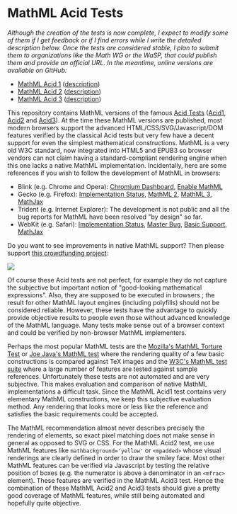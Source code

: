 MathML Acid Tests
=================

*Although the creation of the tests is now complete, I expect to modify some
of them if I get feedback or if I find errors while I write the detailed
description below. Once the tests are considered stable, I plan to submit them 
to organizations like the Math WG or the WaSP, that could publish them and 
provide an official URL. In the meantime, online versions are available on
GitHub:*

* [MathML Acid 1](http://fred-wang.github.com/AcidTestsMathML/acid1/)
  ([description](http://fred-wang.github.com/AcidTestsMathML/acid1/description.html))
* [MathML Acid 2](http://fred-wang.github.com/AcidTestsMathML/acid2/)
  ([description](http://fred-wang.github.com/AcidTestsMathML/acid2/description.html))
* [MathML Acid 3](http://fred-wang.github.com/AcidTestsMathML/acid3/)
  ([description](http://fred-wang.github.com/AcidTestsMathML/acid3/description.html))

This repository contains MathML versions of the famous
[Acid Tests](http://www.acidtests.org/)
([Acid1](http://acid1.acidtests.org), [Acid2](http://acid2.acidtests.org) and
[Acid3](http://acid3.acidtests.org)).
At the time these MathML versions are published, most modern browsers
support the advanced HTML/CSS/SVG/Javascript/DOM features verified by the
classical Acid tests but very few have a decent support for even the
simplest mathematical constructions. MathML is a very old W3C standard, now
integrated into HTML5 and EPUB3 so browser vendors can not claim having a
standard-compliant rendering engine when this one lacks a native MathML
implementation. Incidentally, here are some references if you wish to follow the development of MathML in browsers:

* Blink (e.g. Chrome and Opera): [Chromium Dashboard](http://www.chromestatus.com/features/5240822173794304), [Enable MathML](https://code.google.com/p/chromium/issues/detail?id=152430)
* Gecko (e.g. Firefox): [Implementation Status](https://developer.mozilla.org/en-US/docs/Mozilla/MathML_Project/Status), [MathML 2](https://bugzilla.mozilla.org/show_bug.cgi?id=525772), [MathML 3](https://bugzilla.mozilla.org/show_bug.cgi?id=534959), [MathJax](https://bugzilla.mozilla.org/show_bug.cgi?id=687809)
* Trident (e.g. Internet Explorer): The development is not public and all the bug reports for MathML have been resolved "by design" so far.
* WebKit (e.g. Safari): [Implementation Status](https://trac.webkit.org/wiki/MathML%20Status), [Master Bug](https://bugs.webkit.org/show_bug.cgi?id=3251), [Basic Support](https://bugs.webkit.org/show_bug.cgi?id=99623), [MathJax](https://bugs.webkit.org/show_bug.cgi?id=84019)

Do you want to see improvements in native MathML support? Then please support [this crowdfunding project](http://www.ulule.com/mathematics-ebooks/):

[![](https://drfhlmcehrc34.cloudfront.net/cache/55/cb/55cbae1648b3e5c8b41c1db73975fa42.png)](http://www.ulule.com/mathematics-ebooks/)

Of course these Acid tests are not perfect, for example they do not
capture the subjective but important notion of "good-looking mathematical
expressions". Also, they are supposed to be executed in browsers ; the result
for other MathML layout engines (including polyfills) should not be considered
reliable. However, these tests have the advantage to quickly provide objective
results to people even those without advanced knowledge of the MathML language. 
Many tests make sense out of a browser context and could be verified by
non-browser MathML implementers.

Perhaps the most popular MathML tests are the
[Mozilla's MathML Torture Test](https://developer.mozilla.org/en-US/docs/Mozilla_MathML_Project/MathML_Torture_Test) or
[Joe Java's MathML test](https://eyeasme.com/Joe/MathML/MathML_browser_test)
where the rendering quality of a few basic constructions is compared against
TeX images and the [W3C's MathML test suite](http://www.w3.org/Math/testsuite)
where a large number of features are tested against sample references.
Unfortunately these tests are not automated and are very subjective. This makes
evaluation and comparison of native MathML implementations a difficult task.
Since the MathML Acid1 test contains very elementary MathML constructions, we
keep this subjective evaluation method. Any rendering that looks more or less
like the reference and satisfies the basic requirements could be accepted.

The MathML recommendation almost never describes precisely the
rendering of elements, so exact pixel matching does not make sense in general
as opposed to SVG or CSS. For the MathML Acid2 test,
we use MathML features like `mathbackground='yellow'` or `<mpadded>`
whose visual renderings are clearly defined in order to draw the smiley face.
Most other MathML features can be verified via Javascript by testing
the relative position of boxes (e.g. the numerator is above a denominator
in an `<mfrac>` element). These features are verified in the MathML Acid3 test.
Hence the combination of these MathML Acid2 and Acid3 tests should give a pretty
good coverage of MathML features, while still being automated and hopefully
quite objective.
